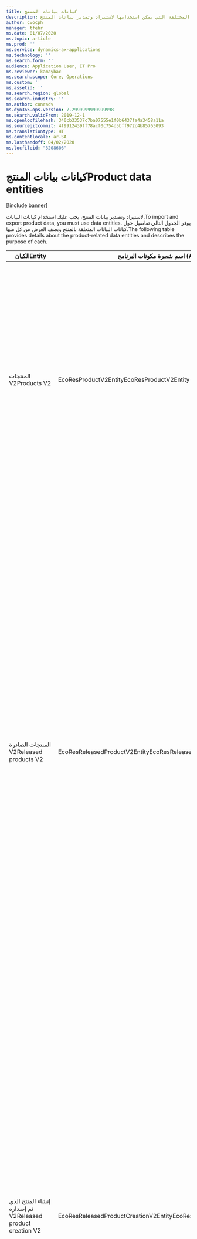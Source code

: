 ```yaml
---
title: كيانات بيانات المنتج
description: يوفر هذا الموضوع معلومات حول الكيانات المختلفة التي يمكن استخدامها لاستيراد وتصدير بيانات المنتج.
author: cvocph
manager: tfehr
ms.date: 01/07/2020
ms.topic: article
ms.prod: ''
ms.service: dynamics-ax-applications
ms.technology: ''
ms.search.form: ''
audience: Application User, IT Pro
ms.reviewer: kamaybac
ms.search.scope: Core, Operations
ms.custom: ''
ms.assetid: ''
ms.search.region: global
ms.search.industry: ''
ms.author: conradv
ms.dyn365.ops.version: 7.2999999999999998
ms.search.validFrom: 2019-12-1
ms.openlocfilehash: 340cb33537c7ba07555e1f0b6437fa4a3458a11a
ms.sourcegitcommit: 4f9912439ff78acf0c754d5bff972c4b85763093
ms.translationtype: HT
ms.contentlocale: ar-SA
ms.lasthandoff: 04/02/2020
ms.locfileid: "3208606"
---
```

# <a name="product-data-entities"></a><span data-ttu-id="57476-103">كيانات بيانات المنتج</span><span class="sxs-lookup"><span data-stu-id="57476-103">Product data entities</span></span>

[!include [banner](../includes/banner.md)]

<span data-ttu-id="57476-104">لاستيراد وتصدير بيانات المنتج، يجب عليك استخدام كيانات البيانات.</span><span class="sxs-lookup"><span data-stu-id="57476-104">To import and export product data, you must use data entities.</span></span> <span data-ttu-id="57476-105">يوفر الجدول التالي تفاصيل حول كيانات البيانات المتعلقة بالمنتج ويصف الغرض من كل منها.</span><span class="sxs-lookup"><span data-stu-id="57476-105">The following table provides details about the product-related data entities and describes the purpose of each.</span></span>

| <span data-ttu-id="57476-106">الكيان</span><span class="sxs-lookup"><span data-stu-id="57476-106">Entity</span></span> | <span data-ttu-id="57476-107">اسم شجرة مكونات البرنامج (AOT) (النوع)</span><span class="sxs-lookup"><span data-stu-id="57476-107">Application Object Tree (AOT) name (type)</span></span> | <span data-ttu-id="57476-108">الملاحظات</span><span class="sxs-lookup"><span data-stu-id="57476-108">Notes</span></span> |
|--------|-------------------------------------------|-------|
| <span data-ttu-id="57476-109">المنتجات V2</span><span class="sxs-lookup"><span data-stu-id="57476-109">Products V2</span></span> | <span data-ttu-id="57476-110">EcoResProductV2Entity</span><span class="sxs-lookup"><span data-stu-id="57476-110">EcoResProductV2Entity</span></span> | <span data-ttu-id="57476-111">ويُستخدم هذا الكيان لاستيراد وتصدير المنتجات المتميزة والمنتجات الرئيسية.</span><span class="sxs-lookup"><span data-stu-id="57476-111">This entity is used to import and export shared products-distinct products and product masters.</span></span> <span data-ttu-id="57476-112">إنها تسمح للحصول على التحديثات.</span><span class="sxs-lookup"><span data-stu-id="57476-112">It allows for updates.</span></span> <span data-ttu-id="57476-113">لا يدعم عمليات SQL المستندة إلى مجموعة.</span><span class="sxs-lookup"><span data-stu-id="57476-113">It doesn't support set-based SQL operations.</span></span> <span data-ttu-id="57476-114">يتم تمكينه لبروتوكول البيانات المفتوحة (OData).</span><span class="sxs-lookup"><span data-stu-id="57476-114">It's enabled for Open Data Protocol (OData).</span></span> |
| <span data-ttu-id="57476-115">المنتجات الصادرة V2</span><span class="sxs-lookup"><span data-stu-id="57476-115">Released products V2</span></span> | <span data-ttu-id="57476-116">EcoResReleasedProductV2Entity</span><span class="sxs-lookup"><span data-stu-id="57476-116">EcoResReleasedProductV2Entity</span></span> | <span data-ttu-id="57476-117">ويُستخدم هذا الكيان لاستيراد وتصدير المنتجات الصادرة‬، المنتجات المتميزة والمنتجات الرئيسية.</span><span class="sxs-lookup"><span data-stu-id="57476-117">This entity is used to import and export released products-distinct products and product masters.</span></span> <span data-ttu-id="57476-118">إنها تسمح للحصول على التحديثات.</span><span class="sxs-lookup"><span data-stu-id="57476-118">It allows for updates.</span></span> <span data-ttu-id="57476-119">يتطلب أن يتم إنشاء المنتج المشترك بالفعل.</span><span class="sxs-lookup"><span data-stu-id="57476-119">It requires that the shared product already be created.</span></span> <span data-ttu-id="57476-120">عند استيراد منتج جديد تم إصداره، يحدث إصدار للمنتج المشترك.</span><span class="sxs-lookup"><span data-stu-id="57476-120">When a new released product is imported, a release of the shared product occurs.</span></span> <span data-ttu-id="57476-121">وهناك أيضا كيانات منفصلة يمكن استخدامها لاستيراد وتصدير المنتجات الرئيسية التي تم إصدارها وإصدار متغيرات مميزه.</span><span class="sxs-lookup"><span data-stu-id="57476-121">There are also separate entities that can be used to import and export released product masters and released distinct variants.</span></span> <span data-ttu-id="57476-122">لا يعتمد هذا الكيان عمليات SQL المستندة إلى مجموعة أو عمليات الحذف.</span><span class="sxs-lookup"><span data-stu-id="57476-122">This entity doesn't support set-based SQL operations or delete operations.</span></span> <span data-ttu-id="57476-123">تم تمكينه ل OData.</span><span class="sxs-lookup"><span data-stu-id="57476-123">It's enabled for OData.</span></span> |
| <span data-ttu-id="57476-124">إنشاء المنتج الذي تم إصداره V2</span><span class="sxs-lookup"><span data-stu-id="57476-124">Released product creation V2</span></span> | <span data-ttu-id="57476-125">EcoResReleasedProductCreationV2Entity</span><span class="sxs-lookup"><span data-stu-id="57476-125">EcoResReleasedProductCreationV2Entity</span></span> | <span data-ttu-id="57476-126">يتم استخدام هذا الكيان لاستيراد المنتجات المشتركة والمنتجات التي تم إصدارها في خطوه واحدة.</span><span class="sxs-lookup"><span data-stu-id="57476-126">This entity is used to import shared products and released products in one step.</span></span> <span data-ttu-id="57476-127">على الرغم من أنه يدعم الصادرات، إلا أن هذا الاستخدام غير مستحسن، لأن الغرض من الكيان هو إنشاء المنتج.</span><span class="sxs-lookup"><span data-stu-id="57476-127">Although it supports exports, that use isn't recommended, because the purpose of the entity is product creation.</span></span> <span data-ttu-id="57476-128">لا يدعم التحديثات.</span><span class="sxs-lookup"><span data-stu-id="57476-128">It doesn't support updates.</span></span> <span data-ttu-id="57476-129">يدعم مجموعة محدودة من الحقول (الحقول المتوفرة في مربع حوار إنشاء المنتج).</span><span class="sxs-lookup"><span data-stu-id="57476-129">It supports a limited set of fields (fields that are available in the product creation dialog box).</span></span> <span data-ttu-id="57476-130">لا يدعم عمليات SQL المستندة إلى مجموعة.</span><span class="sxs-lookup"><span data-stu-id="57476-130">It doesn't support set-based SQL operations.</span></span> <span data-ttu-id="57476-131">لا يتم كشفها من خلال OData.</span><span class="sxs-lookup"><span data-stu-id="57476-131">It isn't exposed through OData.</span></span> |
| <span data-ttu-id="57476-132">متغيرات المنتجات</span><span class="sxs-lookup"><span data-stu-id="57476-132">Product variants</span></span> | <span data-ttu-id="57476-133">EcoResProductVariantEntity</span><span class="sxs-lookup"><span data-stu-id="57476-133">EcoResProductVariantEntity</span></span> | <span data-ttu-id="57476-134">يتم استخدام هذا الكيان لاستيراد وتصدير متغيرات المنتجات المشتركة.</span><span class="sxs-lookup"><span data-stu-id="57476-134">This entity is used to import and export shared product variants.</span></span> <span data-ttu-id="57476-135">إنها تسمح للحصول على التحديثات.</span><span class="sxs-lookup"><span data-stu-id="57476-135">It allows for updates.</span></span> <span data-ttu-id="57476-136">وهو يتطلب إنشاء قيم الابعاد الفعلية.</span><span class="sxs-lookup"><span data-stu-id="57476-136">It requires that dimension values already be created.</span></span> <span data-ttu-id="57476-137">مفتاح التكامل هو المنتج الرئيسي بالإضافة إلى أبعاد المنتج</span><span class="sxs-lookup"><span data-stu-id="57476-137">The integration key is the product master plus product dimensions.</span></span> <span data-ttu-id="57476-138">لا يدعم هذا الكيان عمليات SQL المستندة إلى مجموعة.</span><span class="sxs-lookup"><span data-stu-id="57476-138">This entity doesn't support set-based SQL operations.</span></span> <span data-ttu-id="57476-139">تم تمكينه ل OData.</span><span class="sxs-lookup"><span data-stu-id="57476-139">It's enabled for OData.</span></span> <span data-ttu-id="57476-140">وهو يدعم عمليات الحذف.</span><span class="sxs-lookup"><span data-stu-id="57476-140">It supports delete operations.</span></span> <span data-ttu-id="57476-141">لا يمكن تمديده من خلال إضافة أبعاد المنتج الجديد.</span><span class="sxs-lookup"><span data-stu-id="57476-141">It can't be extended through the addition of new product dimensions.</span></span> |
| <span data-ttu-id="57476-142">متغيرات المنتجات حسب تعريف رقم المنتج</span><span class="sxs-lookup"><span data-stu-id="57476-142">Product variants by product number identification</span></span> | <span data-ttu-id="57476-143">EcoResProductNumberIdentifiedProductVariantEntity</span><span class="sxs-lookup"><span data-stu-id="57476-143">EcoResProductNumberIdentifiedProductVariantEntity</span></span> | <span data-ttu-id="57476-144">يتم استخدام هذا الكيان لاستيراد وتصدير متغيرات المنتجات المشتركة.</span><span class="sxs-lookup"><span data-stu-id="57476-144">This entity is used to import and export shared product variants.</span></span> <span data-ttu-id="57476-145">إنها تسمح للحصول على التحديثات.</span><span class="sxs-lookup"><span data-stu-id="57476-145">It allows for updates.</span></span> <span data-ttu-id="57476-146">وهو يتطلب إنشاء قيم الابعاد الفعلية.</span><span class="sxs-lookup"><span data-stu-id="57476-146">It requires that dimension values already be created.</span></span> <span data-ttu-id="57476-147">مفتاح التكامل هو رقم المنتج (في حين أن مفتاح التكامل لكيان **متغيرات المنتج** هو المنتج الرئيسي بالإضافة إلى أبعاد المنتج).</span><span class="sxs-lookup"><span data-stu-id="57476-147">The integration key is the product number (whereas the integration key for the **Product variants** entity is the product master plus product dimensions).</span></span> |
| <span data-ttu-id="57476-148">متغيرات المنتج الذي تم إصداره</span><span class="sxs-lookup"><span data-stu-id="57476-148">Released product variants</span></span> | <span data-ttu-id="57476-149">EcoResReleasedProductVariantEntity</span><span class="sxs-lookup"><span data-stu-id="57476-149">EcoResReleasedProductVariantEntity</span></span> | <span data-ttu-id="57476-150">يتم استخدام هذا الكيان لاستيراد وتصدير متغيرات المنتجات التي تم إصدارها.</span><span class="sxs-lookup"><span data-stu-id="57476-150">This entity is used to import and export released product variants.</span></span> <span data-ttu-id="57476-151">إنها تسمح للحصول على التحديثات.</span><span class="sxs-lookup"><span data-stu-id="57476-151">It allows for updates.</span></span> <span data-ttu-id="57476-152">يتطلب أن يتم إنشاء متغيرات المنتج المشتركة الفعلية.</span><span class="sxs-lookup"><span data-stu-id="57476-152">It requires that shared product variants already be created.</span></span> <span data-ttu-id="57476-153">عند استيراد متغير منتج جديد تم إصداره، يحدث إصدار متغير للمنتج المشترك.</span><span class="sxs-lookup"><span data-stu-id="57476-153">When a new released product variant is imported, a release of the shared product variant occurs.</span></span> <span data-ttu-id="57476-154">لا يدعم هذا الكيان عمليات SQL المستندة إلى مجموعة.</span><span class="sxs-lookup"><span data-stu-id="57476-154">This entity doesn't support set-based SQL operations.</span></span> <span data-ttu-id="57476-155">تم تمكينه ل OData.</span><span class="sxs-lookup"><span data-stu-id="57476-155">It's enabled for OData.</span></span> <span data-ttu-id="57476-156">على الرغم من أنه يدعم عمليات الحذف، إلا أن هذا الاستخدام يتسبب حاليًا في تلف البيانات نظرًا لوجود خطأ في النظام الأساسي الحالي.</span><span class="sxs-lookup"><span data-stu-id="57476-156">Although it supports delete operations, that use currently causes data corruption because of a bug in the current platform.</span></span> <span data-ttu-id="57476-157">لا يمكن تمديد هذا الكيان من خلال إضافة أبعاد جديدة للمنتج.</span><span class="sxs-lookup"><span data-stu-id="57476-157">This entity can't be extended through the addition of new product dimensions.</span></span> |
| <span data-ttu-id="57476-158">متغيرات المنتجات الصادرة حسب تعريف رقم المنتج</span><span class="sxs-lookup"><span data-stu-id="57476-158">Released product variants by product number identification</span></span> | <span data-ttu-id="57476-159">EcoResProductNumberIdentifiedReleasedProductVariantEntity</span><span class="sxs-lookup"><span data-stu-id="57476-159">EcoResProductNumberIdentifiedReleasedProductVariantEntity</span></span> | <span data-ttu-id="57476-160">يشبه هذا الكيان كيان **متغيرات المنتج الذي تم إصداره‬** ، ولكن مفتاح التكامل هو رقم المنتج بدلاً من المنتج الرئيسي بالإضافة إلى أبعاد المنتج.</span><span class="sxs-lookup"><span data-stu-id="57476-160">This entity resembles the **Released product variants** entity, but the integration key is the product number instead of the product master plus product dimensions.</span></span> <span data-ttu-id="57476-161">يمكن تمديده من خلال إضافة أبعاد المنتج الجديد.</span><span class="sxs-lookup"><span data-stu-id="57476-161">It can be extended through the addition of new product dimensions.</span></span> |
| <span data-ttu-id="57476-162">منتجات قابلة للبيع تم إصدارها</span><span class="sxs-lookup"><span data-stu-id="57476-162">Sellable released products</span></span> | <span data-ttu-id="57476-163">EcoResSellableReleasedProductEntity</span><span class="sxs-lookup"><span data-stu-id="57476-163">EcoResSellableReleasedProductEntity</span></span> | <span data-ttu-id="57476-164">يُستخدم هذا الكيان لتصدير المنتجات القابلة للبيع فقط.</span><span class="sxs-lookup"><span data-stu-id="57476-164">This entity is used to export only sellable products.</span></span> <span data-ttu-id="57476-165">المنتجات القابلة للبيع هي المنتجات التي تشتمل على المعلومات المطلوبة لكي يتم استخدامها في أمر المبيعات.</span><span class="sxs-lookup"><span data-stu-id="57476-165">Sellable products are products that have the information that they require in order to be used in a sales order.</span></span> <span data-ttu-id="57476-166">تنطبق القواعد نفسها عند التحقق من صحة منتج باستخدام وظيفة **التحقق من الصحة** في صفحة **المنتج الذي تم إصداره**.</span><span class="sxs-lookup"><span data-stu-id="57476-166">The same rules apply when a product is validated by using the **Validate** function on the **Released products** page.</span></span> |
| <span data-ttu-id="57476-167">المنتجات المميزة الصادرة‬ V2</span><span class="sxs-lookup"><span data-stu-id="57476-167">Released Distinct products V2</span></span> | <span data-ttu-id="57476-168">EcoResDistinctProductV2Entity</span><span class="sxs-lookup"><span data-stu-id="57476-168">EcoResDistinctProductV2Entity</span></span> | <span data-ttu-id="57476-169">يُستخدم هذا الكيان لتصدير المنتجات المميزة.</span><span class="sxs-lookup"><span data-stu-id="57476-169">This entity is used to export distinct products.</span></span> <span data-ttu-id="57476-170">يمكن أن تكون هذه المنتجات المميزة منتجات ومنتجات فرعية ومتغيرات منتجات.</span><span class="sxs-lookup"><span data-stu-id="57476-170">Those distinct products can be products, subtype products, and product variants.</span></span> |
| <span data-ttu-id="57476-171">أصول المنتجات التي تم إصدارها V2</span><span class="sxs-lookup"><span data-stu-id="57476-171">Released products masters V2</span></span> | <span data-ttu-id="57476-172">EcoResProductMasterV2Entity</span><span class="sxs-lookup"><span data-stu-id="57476-172">EcoResProductMasterV2Entity</span></span> | <span data-ttu-id="57476-173">يُستخدم هذا الكيان لاستيراد وتصدير أصول المنتجات.</span><span class="sxs-lookup"><span data-stu-id="57476-173">This entity is used to import and export product masters.</span></span> <span data-ttu-id="57476-174">لم يتم تمكينه لإدارة البيانات.</span><span class="sxs-lookup"><span data-stu-id="57476-174">It isn't enabled for data management.</span></span> |
| <span data-ttu-id="57476-175">الصنف - الرمز الشريطي</span><span class="sxs-lookup"><span data-stu-id="57476-175">Item - bar code</span></span> | <span data-ttu-id="57476-176">EcoResProductBarcodeEntity</span><span class="sxs-lookup"><span data-stu-id="57476-176">EcoResProductBarcodeEntity</span></span> | <span data-ttu-id="57476-177">يُستخدم هذا الكيان لتصدير المنتجات والأكواد الشريطية‬.</span><span class="sxs-lookup"><span data-stu-id="57476-177">This entity is used to export products and bar codes.</span></span> |
| <span data-ttu-id="57476-178">حالات دورة حياة المنتج</span><span class="sxs-lookup"><span data-stu-id="57476-178">Product lifecycle states</span></span> | <span data-ttu-id="57476-179">EcoResProductLifecycleSateEntity</span><span class="sxs-lookup"><span data-stu-id="57476-179">EcoResProductLifecycleSateEntity</span></span> | <span data-ttu-id="57476-180">يُستخدم هذا الكيان لاستيراد وتصدير حالات دورة حياة المنتج المختلفة التي يمكن تخصيصها لمنتج ما.</span><span class="sxs-lookup"><span data-stu-id="57476-180">This entity is used to import and export the different product lifecycle states that can be assigned to a product.</span></span> |

> [!NOTE]
> <span data-ttu-id="57476-181">يمكنك استخدام كيان بيانات **المنتجات التي تم إصدارها V2** لاستيراد المنتجات إلى النظام فقط إذا تم بالفعل إنشاء المنتج المشترك.</span><span class="sxs-lookup"><span data-stu-id="57476-181">You can use the **Released Products V2** data entity to import products into the system only if the shared product has already been created.</span></span> <span data-ttu-id="57476-182">وبخلاف ذلك، لاستيراد المنتجات إلى النظام، يجب عليك استخدام كيان بيانات **إنشاء المنتج** .</span><span class="sxs-lookup"><span data-stu-id="57476-182">Otherwise, to import products into the system, you must use the **Product creation** data entity.</span></span>
